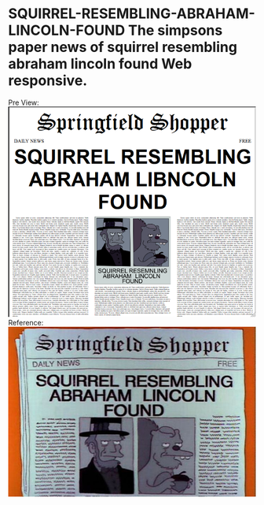 # SQUIRREL-RESEMBLING-ABRAHAM-LINCOLN-FOUND The simpsons paper news of squirrel resembling abraham lincoln found Web responsive.
Pre View:<br>
<img src="./img/readme1.png" alt="image of the page"> 
<br>Reference:<br>
<img src="./img/Referencia.jpg" alt="image of reference">
